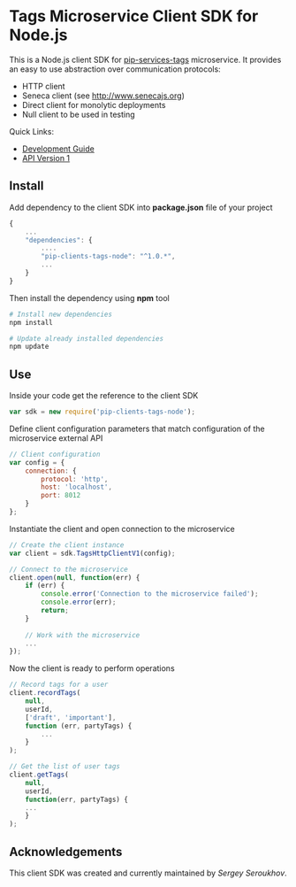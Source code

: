 # Tags Microservice Client SDK for Node.js

This is a Node.js client SDK for [pip-services-tags](https://github.com/pip-services/pip-services-tags) microservice.
It provides an easy to use abstraction over communication protocols:

* HTTP client
* Seneca client (see http://www.senecajs.org)
* Direct client for monolytic deployments
* Null client to be used in testing

<a name="links"></a> Quick Links:

* [Development Guide](doc/Development.md)
* [API Version 1](doc/NodeClientApiV1.md)

## Install

Add dependency to the client SDK into **package.json** file of your project
```javascript
{
    ...
    "dependencies": {
        ....
        "pip-clients-tags-node": "^1.0.*",
        ...
    }
}
```

Then install the dependency using **npm** tool
```bash
# Install new dependencies
npm install

# Update already installed dependencies
npm update
```

## Use

Inside your code get the reference to the client SDK
```javascript
var sdk = new require('pip-clients-tags-node');
```

Define client configuration parameters that match configuration of the microservice external API
```javascript
// Client configuration
var config = {
    connection: {
        protocol: 'http',
        host: 'localhost', 
        port: 8012
    }
};
```

Instantiate the client and open connection to the microservice
```javascript
// Create the client instance
var client = sdk.TagsHttpClientV1(config);

// Connect to the microservice
client.open(null, function(err) {
    if (err) {
        console.error('Connection to the microservice failed');
        console.error(err);
        return;
    }
    
    // Work with the microservice
    ...
});
```

Now the client is ready to perform operations
```javascript
// Record tags for a user
client.recordTags(
    null,
    userId,
    ['draft', 'important'],
    function (err, partyTags) {
        ...
    }
);
```

```javascript
// Get the list of user tags
client.getTags(
    null,
    userId,
    function(err, partyTags) {
    ...    
    }
);
```    

## Acknowledgements

This client SDK was created and currently maintained by *Sergey Seroukhov*.


